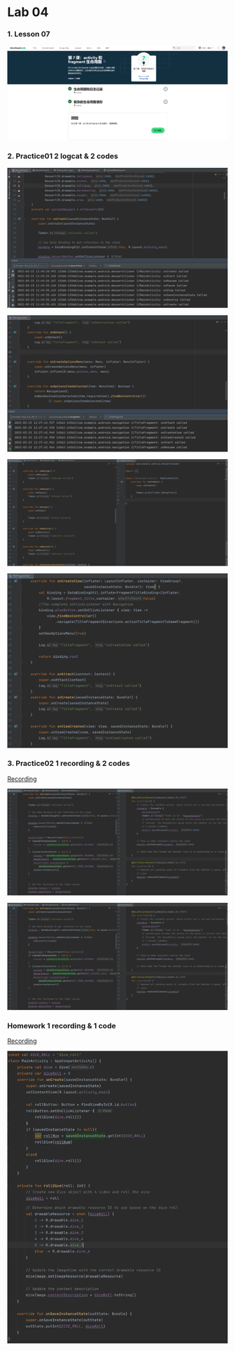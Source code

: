 # Lab 04

### 1. Lesson 07

![](https://github.com/Shyggo/Android_Development/blob/main/Lab04/Overview.png)

### 2. Practice01 2 logcat & 2 codes

![](https://github.com/Shyggo/Android_Development/blob/main/Lab04/dessertClicker_logcat.png)

![](https://github.com/Shyggo/Android_Development/blob/main/Lab04/travia_logcat.png)

![](https://github.com/Shyggo/Android_Development/blob/main/Lab04/dessertClicker_code.png)

![](https://github.com/Shyggo/Android_Development/blob/main/Lab04/travia_code.png)

### 3. Practice02 1 recording & 2 codes

[Recording](https://github.com/Shyggo/Android_Development/blob/main/Lab04/dessert_rotate.mp4)

![](https://github.com/Shyggo/Android_Development/blob/main/Lab04/dessertClicker_code_01.png)

![](https://github.com/Shyggo/Android_Development/blob/main/Lab04/dessertClicker_code_01.png)

### Homework 1 recording & 1 code

[Recording](https://github.com/Shyggo/Android_Development/blob/main/Lab04/dice_roller.mp4)

![](https://github.com/Shyggo/Android_Development/blob/main/Lab04/rollDice_code.png)
